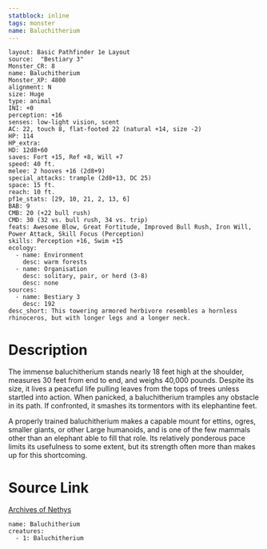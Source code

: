 ```yaml
---
statblock: inline
tags: monster
name: Baluchitherium
---
```

```statblock
layout: Basic Pathfinder 1e Layout
source:  "Bestiary 3"
Monster_CR: 8
name: Baluchitherium
Monster_XP: 4800
alignment: N
size: Huge
type: animal
INI: +0
perception: +16
senses: low-light vision, scent
AC: 22, touch 8, flat-footed 22 (natural +14, size -2)
HP: 114
HP_extra: 
HD: 12d8+60
saves: Fort +15, Ref +8, Will +7
speed: 40 ft.
melee: 2 hooves +16 (2d8+9)
special_attacks: trample (2d8+13, DC 25)
space: 15 ft.
reach: 10 ft.
pf1e_stats: [29, 10, 21, 2, 13, 6]
BAB: 9
CMB: 20 (+22 bull rush)
CMD: 30 (32 vs. bull rush, 34 vs. trip)
feats: Awesome Blow, Great Fortitude, Improved Bull Rush, Iron Will, Power Attack, Skill Focus (Perception)
skills: Perception +16, Swim +15
ecology:
  - name: Environment
    desc: warm forests
  - name: Organisation
    desc: solitary, pair, or herd (3-8)
    desc: none
sources:
  - name: Bestiary 3
    desc: 192
desc_short: This towering armored herbivore resembles a hornless rhinoceros, but with longer legs and a longer neck.
```
# Description
The immense baluchitherium stands nearly 18 feet high at the shoulder, measures 30 feet from end to end, and weighs 40,000 pounds. Despite its size, it lives a peaceful life pulling leaves from the tops of trees unless startled into action. When panicked, a baluchitherium tramples any obstacle in its path. If confronted, it smashes its tormentors with its elephantine feet.

A properly trained baluchitherium makes a capable mount for ettins, ogres, smaller giants, or other Large humanoids, and is one of the few mammals other than an elephant able to fill that role. Its relatively ponderous pace limits its usefulness to some extent, but its strength often more than makes up for this shortcoming.
# Source Link
[Archives of Nethys](https://aonprd.com/MonsterDisplay.aspx?ItemName=Baluchitherium)
```encounter-table
name: Baluchitherium
creatures:
  - 1: Baluchitherium
```
